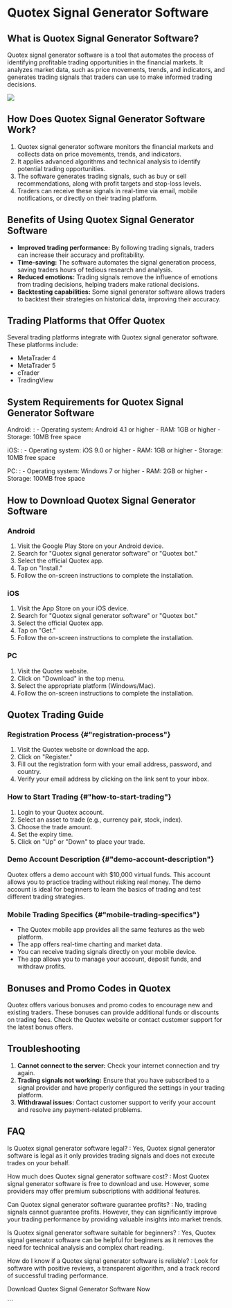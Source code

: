 # Quotex Signal Generator Software

## What is Quotex Signal Generator Software?

Quotex signal generator software is a tool that automates the process of
identifying profitable trading opportunities in the financial markets.
It analyzes market data, such as price movements, trends, and
indicators, and generates trading signals that traders can use to make
informed trading decisions.

[![](https://static.quotex.io/files/4_en/300_250.jpg)](https://traff.sbs/brokerqxlid)

## How Does Quotex Signal Generator Software Work?

1.  Quotex signal generator software monitors the financial markets and
    collects data on price movements, trends, and indicators.
2.  It applies advanced algorithms and technical analysis to identify
    potential trading opportunities.
3.  The software generates trading signals, such as buy or sell
    recommendations, along with profit targets and stop-loss levels.
4.  Traders can receive these signals in real-time via email, mobile
    notifications, or directly on their trading platform.

## Benefits of Using Quotex Signal Generator Software

-   **Improved trading performance:** By following trading signals,
    traders can increase their accuracy and profitability.
-   **Time-saving:** The software automates the signal generation
    process, saving traders hours of tedious research and analysis.
-   **Reduced emotions:** Trading signals remove the influence of
    emotions from trading decisions, helping traders make rational
    decisions.
-   **Backtesting capabilities:** Some signal generator software allows
    traders to backtest their strategies on historical data, improving
    their accuracy.

## Trading Platforms that Offer Quotex

Several trading platforms integrate with Quotex signal generator
software. These platforms include:

-   MetaTrader 4
-   MetaTrader 5
-   cTrader
-   TradingView

## System Requirements for Quotex Signal Generator Software

Android:
:   \- Operating system: Android 4.1 or higher - RAM: 1GB or higher -
    Storage: 10MB free space

iOS:
:   \- Operating system: iOS 9.0 or higher - RAM: 1GB or higher -
    Storage: 10MB free space

PC:
:   \- Operating system: Windows 7 or higher - RAM: 2GB or higher -
    Storage: 100MB free space

## How to Download Quotex Signal Generator Software

### Android

1.  Visit the Google Play Store on your Android device.
2.  Search for "Quotex signal generator software" or "Quotex
    bot."
3.  Select the official Quotex app.
4.  Tap on "Install."
5.  Follow the on-screen instructions to complete the installation.

### iOS

1.  Visit the App Store on your iOS device.
2.  Search for "Quotex signal generator software" or "Quotex
    bot."
3.  Select the official Quotex app.
4.  Tap on "Get."
5.  Follow the on-screen instructions to complete the installation.

### PC

1.  Visit the Quotex website.
2.  Click on "Download" in the top menu.
3.  Select the appropriate platform (Windows/Mac).
4.  Follow the on-screen instructions to complete the installation.

## Quotex Trading Guide

### Registration Process {#"registration-process"}

1.  Visit the Quotex website or download the app.
2.  Click on "Register."
3.  Fill out the registration form with your email address, password,
    and country.
4.  Verify your email address by clicking on the link sent to your
    inbox.

### How to Start Trading {#"how-to-start-trading"}

1.  Login to your Quotex account.
2.  Select an asset to trade (e.g., currency pair, stock, index).
3.  Choose the trade amount.
4.  Set the expiry time.
5.  Click on "Up" or "Down" to place your trade.

### Demo Account Description {#"demo-account-description"}

Quotex offers a demo account with \$10,000 virtual funds. This account
allows you to practice trading without risking real money. The demo
account is ideal for beginners to learn the basics of trading and test
different trading strategies.

### Mobile Trading Specifics {#"mobile-trading-specifics"}

-   The Quotex mobile app provides all the same features as the web
    platform.
-   The app offers real-time charting and market data.
-   You can receive trading signals directly on your mobile device.
-   The app allows you to manage your account, deposit funds, and
    withdraw profits.

## Bonuses and Promo Codes in Quotex

Quotex offers various bonuses and promo codes to encourage new and
existing traders. These bonuses can provide additional funds or
discounts on trading fees. Check the Quotex website or contact customer
support for the latest bonus offers.

## Troubleshooting

1.  **Cannot connect to the server:** Check your internet connection and
    try again.
2.  **Trading signals not working:** Ensure that you have subscribed to
    a signal provider and have properly configured the settings in your
    trading platform.
3.  **Withdrawal issues:** Contact customer support to verify your
    account and resolve any payment-related problems.

## FAQ

Is Quotex signal generator software legal?
:   Yes, Quotex signal generator software is legal as it only provides
    trading signals and does not execute trades on your behalf.

How much does Quotex signal generator software cost?
:   Most Quotex signal generator software is free to download and use.
    However, some providers may offer premium subscriptions with
    additional features.

Can Quotex signal generator software guarantee profits?
:   No, trading signals cannot guarantee profits. However, they can
    significantly improve your trading performance by providing valuable
    insights into market trends.

Is Quotex signal generator software suitable for beginners?
:   Yes, Quotex signal generator software can be helpful for beginners
    as it removes the need for technical analysis and complex chart
    reading.

How do I know if a Quotex signal generator software is reliable?
:   Look for software with positive reviews, a transparent algorithm,
    and a track record of successful trading performance.

Download Quotex Signal Generator Software Now

\`\`\`

